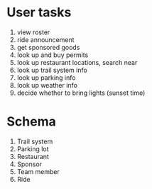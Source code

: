 # User tasks
1. view roster
2. ride announcement
3. get sponsored goods
4. look up and buy permits
5. look up restaurant locations, search near
6. look up trail system info
7. look up parking info
8. look up weather info
9. decide whether to bring lights (sunset time)

# Schema
1. Trail system
2. Parking lot
3. Restaurant
4. Sponsor
5. Team member
6. Ride
